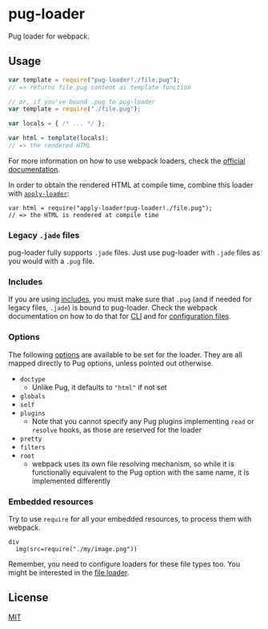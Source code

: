 # pug-loader

Pug loader for webpack.

## Usage

``` javascript
var template = require("pug-loader!./file.pug");
// => returns file.pug content as template function

// or, if you've bound .pug to pug-loader
var template = require("./file.pug");

var locals = { /* ... */ };

var html = template(locals);
// => the rendered HTML
```

For more information on how to use webpack loaders, check the [official documentation][using-loaders].

In order to obtain the rendered HTML at compile time, combine this loader with [`apply-loader`](https://github.com/mogelbrod/apply-loader):

```
var html = require("apply-loader!pug-loader!./file.pug");
// => the HTML is rendered at compile time
```

### Legacy `.jade` files

pug-loader fully supports `.jade` files. Just use pug-loader with `.jade` files as you would with a `.pug` file.

### Includes

If you are using [includes], you must make sure that `.pug` (and if needed for legacy files, `.jade`) is bound to pug-loader. Check the webpack documentation on how to do that for [CLI][module-bind-cli] and for [configuration files][module-bind-config].

### Options

The following [options] are available to be set for the loader. They are all mapped directly to Pug options, unless pointed out otherwise.

- `doctype`
  - Unlike Pug, it defaults to `"html"` if not set
- `globals`
- `self`
- `plugins`
  - Note that you cannot specify any Pug plugins implementing `read` or `resolve` hooks, as those are reserved for the loader
- `pretty`
- `filters`
- `root`
  - webpack uses its own file resolving mechanism, so while it is functionally equivalent to the Pug option with the same name, it is implemented differently

### Embedded resources

Try to use `require` for all your embedded resources, to process them with webpack.

```pug
div
  img(src=require("./my/image.png"))
```

Remember, you need to configure loaders for these file types too. You might be interested in the [file loader][file-loader].

## License

[MIT][mit]

[file-loader]: https://github.com/webpack/file-loader
[includes]: https://pugjs.org/language/includes.html
[mit]: https://www.opensource.org/licenses/mit-license.php
[module-bind-cli]: https://webpack.js.org/concepts/loaders/#via-cli
[module-bind-config]: https://webpack.js.org/concepts/loaders/#configuration
[options]: https://webpack.js.org/configuration/module/#useentry
[using-loaders]: https://webpack.js.org/loaders
